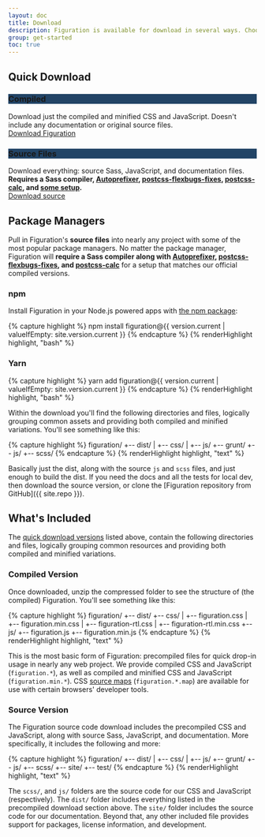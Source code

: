 ```yaml
---
layout: doc
title: Download
description: Figuration is available for download in several ways. Choose from multiple options to get what you need.
group: get-started
toc: true
---
```


## Quick Download

<div data-cfw="equalize" data-cfw-equalize-target=".card-body">
  <div class="row mt-2" data-cfw="equalize" data-cfw-equalize-target=".card-footer">
    <div class="col-sm-6">
      <div class="card card-download">
        <h3 class="h4 card-header text-light" style="background-color: #246;">Compiled</h3>
        <div class="card-body">
            Download just the compiled and minified CSS and JavaScript. Doesn't include any documentation or original source files.
        </div>
        <div class="card-footer text-sm-center">
            <a href="{{ download.dist | valueIfEmpty: site.download.dist }}" class="btn btn-info"{% if site.environment == "production" %} onclick="gtag('event', 'Download compiled {{ site.version.current }}');"{% endif %}>Download Figuration</a>
        </div>
      </div>
    </div>
    <div class="col-sm-6">
      <div class="card card-download">
        <h3 class="h4 card-header text-light" style="background-color: #246;">Source Files</h3>
        <div class="card-body">
            Download everything: source Sass, JavaScript, and documentation files. <strong>Requires a Sass compiler, <a href="https://github.com/postcss/autoprefixer">Autoprefixer</a>, <a href="https://github.com/luisrudge/postcss-flexbugs-fixes">postcss-flexbugs-fixes</a>, <a href="https://github.com/postcss/postcss-calc">postcss-calc</a>, and <a href="{{ site.path }}/{{ version.docs }}/get-started/build-tools/#tooling-setup">some setup</a>.</strong>
        </div>
        <div class="card-footer text-sm-center">
            <a href="{{ download.source | valueIfEmpty: site.download.source }}" class="btn"{% if site.environment == "production" %} onclick="gtag('event', 'Download source {{ site.version.current }}');"{% endif %}>Download source</a>
        </div>
      </div>
    </div>
  </div>
</div>

## Package Managers

Pull in Figuration's **source files** into nearly any project with some of the most popular package managers. No matter the package manager, Figuration will **require a Sass compiler along with [Autoprefixer](https://github.com/postcss/autoprefixer), [postcss-flexbugs-fixes](https://github.com/luisrudge/postcss-flexbugs-fixes), and [postcss-calc](https://github.com/postcss/postcss-calc)** for a setup that matches our official compiled versions.

### npm

Install Figuration in your Node.js powered apps with [the npm package](https://www.npmjs.com/package/figuration):

{% capture highlight %}
npm install figuration@{{ version.current | valueIfEmpty: site.version.current }}
{% endcapture %}
{% renderHighlight highlight, "bash" %}

### Yarn

{% capture highlight %}
yarn add figuration@{{ version.current | valueIfEmpty: site.version.current }}
{% endcapture %}
{% renderHighlight highlight, "bash" %}

Within the download you'll find the following directories and files, logically grouping common assets and providing both compiled and minified variations. You'll see something like this:

{% capture highlight %}
figuration/
+-- dist/
|   +-- css/
|   +-- js/
+-- grunt/
+-- js/
+-- scss/
{% endcapture %}
{% renderHighlight highlight, "text" %}

Basically just the dist, along with the source `js` and `scss` files, and just enough to build the dist. If you need the docs and all the tests for local dev, then download the source version, or clone the [Figuration repository from GitHub]({{ site.repo }}).

## What's Included

The [quick download versions](#quick-download) listed above, contain the following directories and files, logically grouping common resources and providing both compiled and minified variations.

### Compiled Version

Once downloaded, unzip the compressed folder to see the structure of (the compiled) Figuration. You'll see something like this:

{% capture highlight %}
figuration/
+-- dist/
    +-- css/
    |   +-- figuration.css
    |   +-- figuration.min.css
    |   +-- figuration-rtl.css
    |   +-- figuration-rtl.min.css
    +-- js/
        +-- figuration.js
        +-- figuration.min.js
{% endcapture %}
{% renderHighlight highlight, "text" %}

This is the most basic form of Figuration: precompiled files for quick drop-in usage in nearly any web project. We provide compiled CSS and JavaScript (`figuration.*`), as well as compiled and minified CSS and JavaScript (`figuration.min.*`). CSS <a href="https://developers.google.com/web/tools/chrome-devtools/javascript/source-maps">source maps</a> (`figuration.*.map`) are available for use with certain browsers' developer tools.

### Source Version

The Figuration source code download includes the precompiled CSS and JavaScript, along with source Sass, JavaScript, and documentation. More specifically, it includes the following and more:

{% capture highlight %}
figuration/
+-- dist/
|   +-- css/
|   +-- js/
+-- grunt/
+-- js/
+-- scss/
+-- site/
+-- test/
{% endcapture %}
{% renderHighlight highlight, "text" %}

The `scss/`, and `js/` folders are the source code for our CSS and JavaScript (respectively). The `dist/` folder includes everything listed in the precompiled download section above. The `site/` folder includes the source code for our documentation. Beyond that, any other included file provides support for packages, license information, and development.
